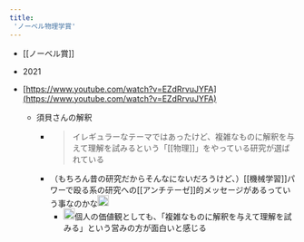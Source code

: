 ```yaml
---
title:
 'ノーベル物理学賞'
---
```


- [[ノーベル賞]]

- 2021
- [https://www.youtube.com/watch?v=EZdRrvuJYFA](https://www.youtube.com/watch?v=EZdRrvuJYFA)
    - 須貝さんの解釈
        - > イレギュラーなテーマではあったけど、複雑なものに解釈を与えて理解を試みるという「[[物理]]」をやっている研究が選ばれている
        - （もちろん昔の研究だからそんなにないだろうけど、）[[機械学習]]パワーで殴る系の研究への[[アンチテーゼ]]的メッセージがあるっていう事なのかな<img src='https://scrapbox.io/api/pages/blu3mo-public/blu3mo/icon' alt='blu3mo.icon' height="19.5"/>
            - <img src='https://scrapbox.io/api/pages/blu3mo-public/blu3mo/icon' alt='blu3mo.icon' height="19.5"/>個人の価値観としても、「複雑なものに解釈を与えて理解を試みる」という営みの方が面白いと感じる
